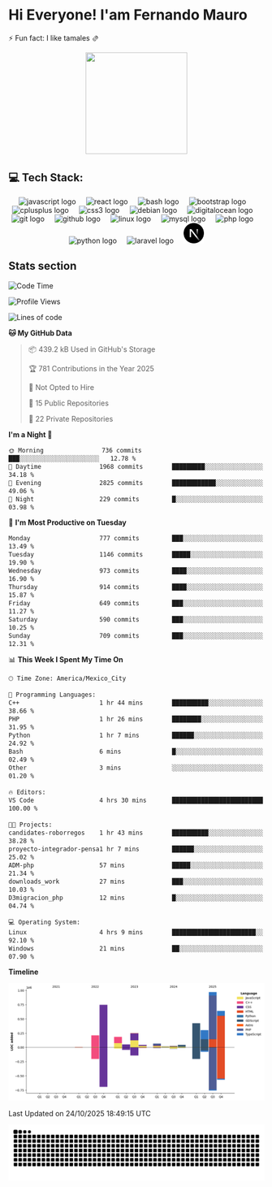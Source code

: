 <h1>Hi Everyone! I'am Fernando Mauro </h1>
<p>⚡ Fun fact: I like tamales 🫔</p>

<div align="center">
  <img height="200" width="200" src="https://c.tenor.com/D9bWSaEUuwoAAAAC/tenor.gif"  />
</div>

## 💻 Tech Stack:
<div align="center">
  <img src="https://cdn.jsdelivr.net/gh/devicons/devicon/icons/javascript/javascript-original.svg" height="40" width="40" alt="javascript logo"  />
  <img width="12" />
  <img src="https://cdn.jsdelivr.net/gh/devicons/devicon/icons/react/react-original.svg" height="40" width="40" alt="react logo"  />
  <img width="12" />
  <img src="https://cdn.jsdelivr.net/gh/devicons/devicon/icons/bash/bash-original.svg" height="40" width="40" alt="bash logo"  />
  <img width="12" />
  <img src="https://cdn.jsdelivr.net/gh/devicons/devicon/icons/bootstrap/bootstrap-original.svg" height="40" width="40" alt="bootstrap logo"  />
  <img width="12" />
  <img src="https://cdn.jsdelivr.net/gh/devicons/devicon/icons/cplusplus/cplusplus-original.svg" height="40" width="40" alt="cplusplus logo"  />
  <img width="12" />
  <img src="https://cdn.jsdelivr.net/gh/devicons/devicon/icons/css3/css3-original.svg" height="40" width="40" alt="css3 logo"  />
  <img width="12" />
  <img src="https://cdn.jsdelivr.net/gh/devicons/devicon/icons/debian/debian-original.svg" height="40" width="40" alt="debian logo"  />
  <img width="12" />
  <img src="https://cdn.jsdelivr.net/gh/devicons/devicon/icons/digitalocean/digitalocean-original.svg" height="40" width="40" alt="digitalocean logo"  />
  <img width="12" />
  <img src="https://cdn.jsdelivr.net/gh/devicons/devicon/icons/git/git-original.svg" height="40" width="40" alt="git logo"  />
  <img width="12" />
  <img src="https://cdn.jsdelivr.net/gh/devicons/devicon/icons/github/github-original.svg" height="40" width="40" alt="github logo"  />
  <img width="12" />
  <img src="https://cdn.jsdelivr.net/gh/devicons/devicon/icons/linux/linux-original.svg" height="40" width="40" alt="linux logo"  />
  <img width="12" />
  <img src="https://cdn.jsdelivr.net/gh/devicons/devicon/icons/mysql/mysql-original.svg" height="40" width="40" alt="mysql logo"  />
  <img width="12" />
  <img src="https://cdn.jsdelivr.net/gh/devicons/devicon/icons/php/php-original.svg" height="40" width="40" alt="php logo"  />
  <img width="12" />
  <img src="https://cdn.jsdelivr.net/gh/devicons/devicon/icons/python/python-original.svg" height="40" width="40" alt="python logo"  />
  <img width="12" />
  <img src="https://upload.wikimedia.org/wikipedia/commons/thumb/9/9a/Laravel.svg/50px-Laravel.svg.png" height="40" width="40" alt="laravel logo"  />
  <img width="12" />
  <img src="https://raw.githubusercontent.com/devicons/devicon/ca28c779441053191ff11710fe24a9e6c23690d6/icons/nextjs/nextjs-original.svg" height="40" width="40" alt="Next js logo"  />
</div>

## Stats section
<!--START_SECTION:waka-->
![Code Time](http://img.shields.io/badge/Code%20Time-1%2C537%20hrs%2057%20mins-blue)

![Profile Views](http://img.shields.io/badge/Profile%20Views-4-blue)

![Lines of code](https://img.shields.io/badge/From%20Hello%20World%20I%27ve%20Written-4.0%20million%20lines%20of%20code-blue)

**🐱 My GitHub Data** 

> 📦 439.2 kB Used in GitHub's Storage 
 > 
> 🏆 781 Contributions in the Year 2025
 > 
> 🚫 Not Opted to Hire
 > 
> 📜 15 Public Repositories 
 > 
> 🔑 22 Private Repositories 
 > 
**I'm a Night 🦉** 

```text
🌞 Morning                736 commits         ███░░░░░░░░░░░░░░░░░░░░░░   12.78 % 
🌆 Daytime                1968 commits        █████████░░░░░░░░░░░░░░░░   34.18 % 
🌃 Evening                2825 commits        ████████████░░░░░░░░░░░░░   49.06 % 
🌙 Night                  229 commits         █░░░░░░░░░░░░░░░░░░░░░░░░   03.98 % 
```
📅 **I'm Most Productive on Tuesday** 

```text
Monday                   777 commits         ███░░░░░░░░░░░░░░░░░░░░░░   13.49 % 
Tuesday                  1146 commits        █████░░░░░░░░░░░░░░░░░░░░   19.90 % 
Wednesday                973 commits         ████░░░░░░░░░░░░░░░░░░░░░   16.90 % 
Thursday                 914 commits         ████░░░░░░░░░░░░░░░░░░░░░   15.87 % 
Friday                   649 commits         ███░░░░░░░░░░░░░░░░░░░░░░   11.27 % 
Saturday                 590 commits         ███░░░░░░░░░░░░░░░░░░░░░░   10.25 % 
Sunday                   709 commits         ███░░░░░░░░░░░░░░░░░░░░░░   12.31 % 
```


📊 **This Week I Spent My Time On** 

```text
🕑︎ Time Zone: America/Mexico_City

💬 Programming Languages: 
C++                      1 hr 44 mins        ██████████░░░░░░░░░░░░░░░   38.66 % 
PHP                      1 hr 26 mins        ████████░░░░░░░░░░░░░░░░░   31.95 % 
Python                   1 hr 7 mins         ██████░░░░░░░░░░░░░░░░░░░   24.92 % 
Bash                     6 mins              █░░░░░░░░░░░░░░░░░░░░░░░░   02.49 % 
Other                    3 mins              ░░░░░░░░░░░░░░░░░░░░░░░░░   01.20 % 

🔥 Editors: 
VS Code                  4 hrs 30 mins       █████████████████████████   100.00 % 

🐱‍💻 Projects: 
candidates-roborregos    1 hr 43 mins        ██████████░░░░░░░░░░░░░░░   38.28 % 
proyecto-integrador-pensa1 hr 7 mins         ██████░░░░░░░░░░░░░░░░░░░   25.02 % 
ADM-php                  57 mins             █████░░░░░░░░░░░░░░░░░░░░   21.34 % 
downloads_work           27 mins             ███░░░░░░░░░░░░░░░░░░░░░░   10.03 % 
D3migracion_php          12 mins             █░░░░░░░░░░░░░░░░░░░░░░░░   04.74 % 

💻 Operating System: 
Linux                    4 hrs 9 mins        ███████████████████████░░   92.10 % 
Windows                  21 mins             ██░░░░░░░░░░░░░░░░░░░░░░░   07.90 % 
```

**Timeline**

![Lines of Code chart](https://raw.githubusercontent.com/Fernando-Mauro/Fernando-Mauro/master/assets/bar_graph.png)


 Last Updated on 24/10/2025 18:49:15 UTC
<!--END_SECTION:waka-->

<img src="https://raw.githubusercontent.com/fernando-mauro/fernando-mauro/output/snake.svg" alt="Snake animation" />
